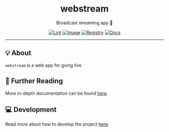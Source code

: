 <h1 align="center">webstream</h1>

<div align="center">

Broadcast streaming app 🎤

[![Lint](https://github.com/radio-aktywne/webstream/actions/workflows/lint.yaml/badge.svg)](https://github.com/radio-aktywne/webstream/actions/workflows/lint.yaml)
[![Image](https://github.com/radio-aktywne/webstream/actions/workflows/image.yaml/badge.svg)](https://github.com/radio-aktywne/webstream/actions/workflows/image.yaml)
[![Registry](https://github.com/radio-aktywne/webstream/actions/workflows/registry.yaml/badge.svg)](https://github.com/radio-aktywne/webstream/actions/workflows/registry.yaml)
[![Docs](https://github.com/radio-aktywne/webstream/actions/workflows/docs.yaml/badge.svg)](https://github.com/radio-aktywne/webstream/actions/workflows/docs.yaml)

</div>

---

## 💡 About

`webstream` is a web app for going live.

## 📄 Further Reading

More in-depth documentation can be found
[here](https://radio-aktywne.github.io/webstream).

## 💻 Development

Read more about how to develop the project
[here](https://github.com/radio-aktywne/webstream/blob/main/CONTRIBUTING.md).

